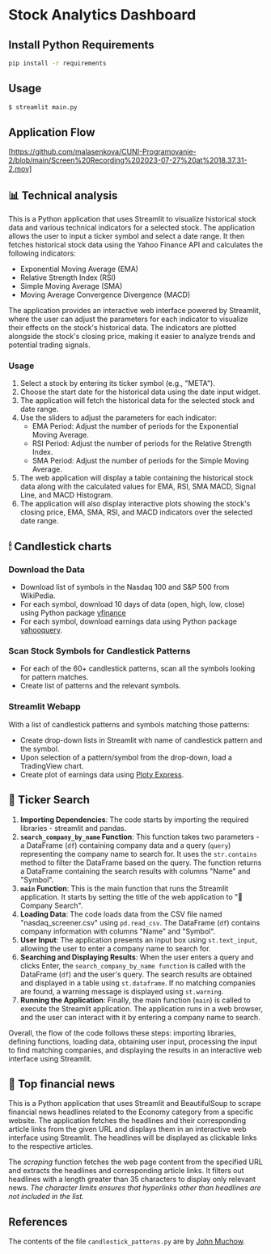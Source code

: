 # Stock Analytics Dashboard

## Install Python Requirements

```bash
pip install -r requirements
```

## Usage

```bash
$ streamlit main.py
```

## Application Flow
[https://github.com/malasenkova/CUNI-Programovanie-2/blob/main/Screen%20Recording%202023-07-27%20at%2018.37.31-2.mov]
## 📊 Technical analysis

This is a Python application that uses Streamlit to visualize historical stock data and various technical indicators for a selected stock. The application allows the user to input a ticker symbol and select a date range. It then fetches historical stock data using the Yahoo Finance API and calculates the following indicators:

* Exponential Moving Average (EMA)
* Relative Strength Index (RSI)
* Simple Moving Average (SMA)
* Moving Average Convergence Divergence (MACD)

The application provides an interactive web interface powered by Streamlit, where the user can adjust the parameters for each indicator to visualize their effects on the stock's historical data. The indicators are plotted alongside the stock's closing price, making it easier to analyze trends and potential trading signals.

### Usage
1. Select a stock by entering its ticker symbol (e.g., "META").
2. Choose the start date for the historical data using the date input widget.
3. The application will fetch the historical data for the selected stock and date range.
4. Use the sliders to adjust the parameters for each indicator:
    * EMA Period: Adjust the number of periods for the Exponential Moving Average.
    * RSI Period: Adjust the number of periods for the Relative Strength Index.
    * SMA Period: Adjust the number of periods for the Simple Moving Average.
5. The web application will display a table containing the historical stock data along with the calculated values for EMA, RSI, SMA MACD, Signal Line, and MACD Histogram.
6. The application will also display interactive plots showing the stock's closing price, EMA, SMA, RSI, and MACD indicators over the selected date range.


## 🕯 Candlestick charts

### Download the Data

* Download list of symbols in the Nasdaq 100 and S&P 500 from WikiPedia.
* For each symbol, download 10 days of data (open, high, low, close) using Python package [yfinance](https://pypi.org/project/yfinance/)
* For each symbol, download earnings data using Python package [yahooquery](https://yahooquery.dpguthrie.com).

### Scan Stock Symbols for Candlestick Patterns

* For each of the 60+ candlestick patterns, scan all the symbols looking for pattern matches.
* Create list of patterns and the relevant symbols.

### Streamlit Webapp

With a list of candlestick patterns and symbols matching those patterns:

* Create drop-down lists in Streamlit with name of candlestick pattern and the symbol.
* Upon selection of a pattern/symbol from the drop-down, load a TradingView chart.
* Create plot of earnings data using [Ploty Express](https://plotly.com/python/plotly-express/).

## 🔎 Ticker Search

1. **Importing Dependencies**: The code starts by importing the required libraries - streamlit and pandas.
2. **```search_company_by_name``` Function**: This function takes two parameters - a DataFrame (```df```) containing company data and a query (```query```) representing the company name to search for. It uses the ```str.contains``` method to filter the DataFrame based on the query. The function returns a DataFrame containing the search results with columns "Name" and "Symbol".
3. **```main``` Function**: This is the main function that runs the Streamlit application. It starts by setting the title of the web application to "🔎 Company Search".
4. **Loading Data**: The code loads data from the CSV file named "nasdaq_screener.csv" using ```pd.read_csv```. The DataFrame (```df```) contains company information with columns "Name" and "Symbol".
5. **User Input**: The application presents an input box using ```st.text_input```, allowing the user to enter a company name to search for.
6. **Searching and Displaying Results**: When the user enters a query and clicks Enter, the ```search_company_by_name function``` is called with the DataFrame (```df```) and the user's query. The search results are obtained and displayed in a table using ```st.dataframe```. If no matching companies are found, a warning message is displayed using ```st.warning```.
7. **Running the Application**: Finally, the main function (```main```) is called to execute the Streamlit application. The application runs in a web browser, and the user can interact with it by entering a company name to search.

Overall, the flow of the code follows these steps: importing libraries, defining functions, loading data, obtaining user input, processing the input to find matching companies, and displaying the results in an interactive web interface using Streamlit.


## 💸 Top financial news
This is a Python application that uses Streamlit and BeautifulSoup to scrape financial news headlines related to the Economy category from a specific website. The application fetches the headlines and their corresponding article links from the given URL and displays them in an interactive web interface using Streamlit. The headlines will be displayed as clickable links to the respective articles.

The *scraping* function fetches the web page content from the specified URL and extracts the headlines and corresponding article links. It filters out headlines with a length greater than 35 characters to display only relevant news. 
*The character limits ensures that hyperlinks other than headlines are not included in the list.*

## References
The contents of the file ```candlestick_patterns.py``` are by [John Muchow](https://www.tradingview.com/u/JohnMuchow/#published-scripts).

